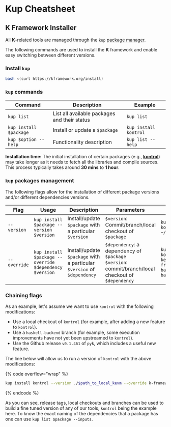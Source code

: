 # Kup Cheatsheet

## K Framework Installer

All **K**-related tools are managed through the `kup` [package manager](https://github.com/runtimeverification/kup).

The following commands are used to install the **K** framework and enable easy switching between different versions.

### **Install `kup`**

```bash
bash <(curl https://kframework.org/install)
```

### `kup` commands

<table data-full-width="false"><thead><tr><th>Command</th><th>Description</th><th>Example</th></tr></thead><tbody><tr><td><code>kup list</code></td><td>List all available packages and their status </td><td><code>kup list</code></td></tr><tr><td><code>kup install $package</code></td><td>Install or update a <code>$package</code></td><td><code>kup install kontrol</code></td></tr><tr><td><code>kup $option --help</code></td><td>Functionality description</td><td><code>kup list --help</code></td></tr></tbody></table>

**Installation time:** The initial installation of certain packages (e.g., [**kontrol**](https://github.com/runtimeverification/kontrol)) may take longer as it needs to fetch all the libraries and compile sources. This process typically takes around **30 mins** to **1 hour**.

### `kup` packages management

The following flags allow for the installation of different package versions and/or different dependencies versions.

<table data-full-width="true"><thead><tr><th width="154">Flag</th><th width="231">Usage</th><th width="227">Description</th><th width="191">Parameters</th><th>Example</th></tr></thead><tbody><tr><td><code>--version</code></td><td><code>kup install $package --version $version</code></td><td>Install/update <code>$package</code> with a particular <code>$version</code></td><td><code>$version</code>: Commit/branch/local checkout of <code>$package</code></td><td><code>kup install kontrol --version ~/kontrol</code></td></tr><tr><td><code>--override</code></td><td><code>kup install $package --override $dependency $version</code></td><td>Install/update <code>$package</code> with a particular <code>$version</code> of <code>$dependency</code></td><td><code>$dependency</code>: a dependency of <code>$package</code><br><code>$version</code>: commit/branch/local checkout of <code>$dependency</code></td><td><code>kup install kontrol --override kevm/k-framework/haskell-backend ~/haskell-backend</code></td></tr></tbody></table>

### **Chaining flags**

As an example, let's assume we want to use `kontrol` with the following modifications:

* Use a local checkout of `kontrol` (for example, after adding a new feature to `kontrol`).
* Use a `haskell-backend` branch (for example, some execution improvements have not yet been upstreamed to `kontrol`).
* Use the Github release `v0.1.461` of `pyk`, which includes a useful new feature.&#x20;

The line below will allow us to run a version of `kontrol` with the above modifications:

{% code overflow="wrap" %}
```bash
kup install kontrol --version ./$path_to_local_kevm --override k-framework/haskell-backend $haskell-branch pyk ./$path_to_local_pyk
```
{% endcode %}

As you can see, release tags, local checkouts and branches can be used to build a fine tuned version of any of our tools, `kontrol` being the example here. To know the exact naming of the dependencies that a package has one can use `kup list $package --inputs`.
